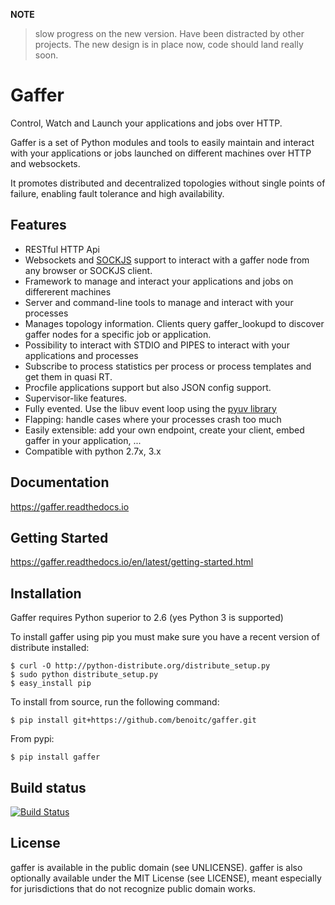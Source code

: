 
**NOTE**
> slow progress on the new version. Have been distracted by other projects. The new design is in place now, code should land really soon.



# Gaffer


Control, Watch and Launch your applications and jobs over HTTP.

Gaffer is a set of Python modules and tools to easily maintain and
interact with your applications or jobs launched on different machines over
HTTP and websockets.

It promotes distributed and decentralized topologies without single points of
failure, enabling fault tolerance and high availability.

## Features

- RESTful HTTP Api
- Websockets and [SOCKJS](http://sockjs.org) support to interact with a gaffer node from any browser or SOCKJS client.
- Framework to manage and interact your applications and jobs on differerent machines
- Server and command-line tools to manage and interact with your processes
- Manages topology information. Clients query gaffer_lookupd to discover gaffer nodes for a specific job or application.
- Possibility to interact with STDIO and PIPES to interact with your applications and processes
- Subscribe to process statistics per process or process templates and get them in quasi RT.
- Procfile applications support but also JSON config support.
- Supervisor-like features.
- Fully evented. Use the libuv event loop using the [pyuv library](https://pyuv.readthedocs.io)
- Flapping: handle cases where your processes crash too much
- Easily extensible: add your own endpoint, create your client, embed gaffer in your application, ...
- Compatible with python 2.7x, 3.x

## Documentation

https://gaffer.readthedocs.io

## Getting Started


https://gaffer.readthedocs.io/en/latest/getting-started.html

## Installation


Gaffer requires Python superior to 2.6 (yes Python 3 is supported)

To install gaffer using pip you must make sure you have a
recent version of distribute installed:

    $ curl -O http://python-distribute.org/distribute_setup.py
    $ sudo python distribute_setup.py
    $ easy_install pip


To install from source, run the following command:

    $ pip install git+https://github.com/benoitc/gaffer.git


From pypi:

    $ pip install gaffer

## Build status

<a href="https://travis-ci.org/benoitc/gaffer"><img src="https://travis-ci.org/benoitc/gaffer.png?branch=master" alt="Build Status" /></a>


## License

gaffer is available in the public domain (see UNLICENSE). gaffer is also
optionally available under the MIT License (see LICENSE), meant
especially for jurisdictions that do not recognize public domain
works.

